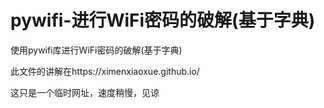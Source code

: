 # pywifi-进行WiFi密码的破解(基于字典)
使用pywifi库进行WiFi密码的破解(基于字典)

此文件的讲解在https://ximenxiaoxue.github.io/

这只是一个临时网址，速度稍慢，见谅
